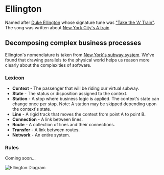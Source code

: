 # Ellington

Named after [Duke Ellington](http://www.dukeellington.com/) whose signature tune was ["Take the 'A' Train"](http://en.wikipedia.org/wiki/Take_the_%22A%22_Train).
The song was written about [New York City's A train](http://en.wikipedia.org/wiki/A_%28New_York_City_Subway_service%29).

## Decomposing complex business processes

Ellington's nomenclature is taken from [New York's subway system](http://en.wikipedia.org/wiki/New_York_City_Subway).
We've found that drawing parallels to the physical world helps us reason 
more clearly about the complexities of software.

### Lexicon

- **Context** - The passenger that will be riding our virtual subway.
- **State** - The status or disposition assigned to the context.
- **Station** - A stop where business logic is applied. 
                The context's state can change once per stop.
                Note: A station may be skipped depending upon the context's state.
- **Line** - A rigid track that moves the context from point A to point B.
- **Connection** - A link between lines.
- **Route** - A collection of lines and their connections.
- **Transfer** - A link between routes.
- **Network** - An entire system.

### Rules

Coming soon...

![Ellington Diagram](https://raw.github.com/hopsoft/ellington/master/doc/diagram.png)
